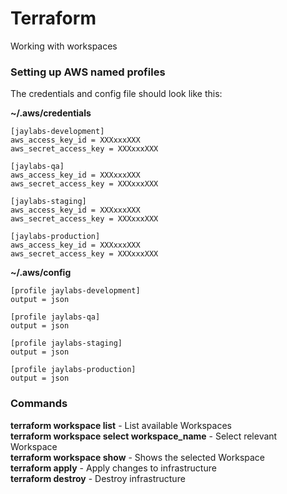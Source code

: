 # Terraform

Working with workspaces


### Setting up AWS named profiles

The credentials and config file should look like this:


**~/.aws/credentials**
```
[jaylabs-development]
aws_access_key_id = XXXxxxXXX
aws_secret_access_key = XXXxxxXXX

[jaylabs-qa]
aws_access_key_id = XXXxxxXXX
aws_secret_access_key = XXXxxxXXX

[jaylabs-staging]
aws_access_key_id = XXXxxxXXX
aws_secret_access_key = XXXxxxXXX

[jaylabs-production]
aws_access_key_id = XXXxxxXXX
aws_secret_access_key = XXXxxxXXX
```

**~/.aws/config**
```
[profile jaylabs-development]
output = json

[profile jaylabs-qa]
output = json

[profile jaylabs-staging]
output = json

[profile jaylabs-production]
output = json
```

### Commands

**terraform workspace list** - List available Workspaces  
**terraform workspace select workspace_name** - Select relevant Workspace  
**terraform workspace show** - Shows the selected Workspace  
**terraform apply** - Apply changes to infrastructure  
**terraform destroy** - Destroy infrastructure  
